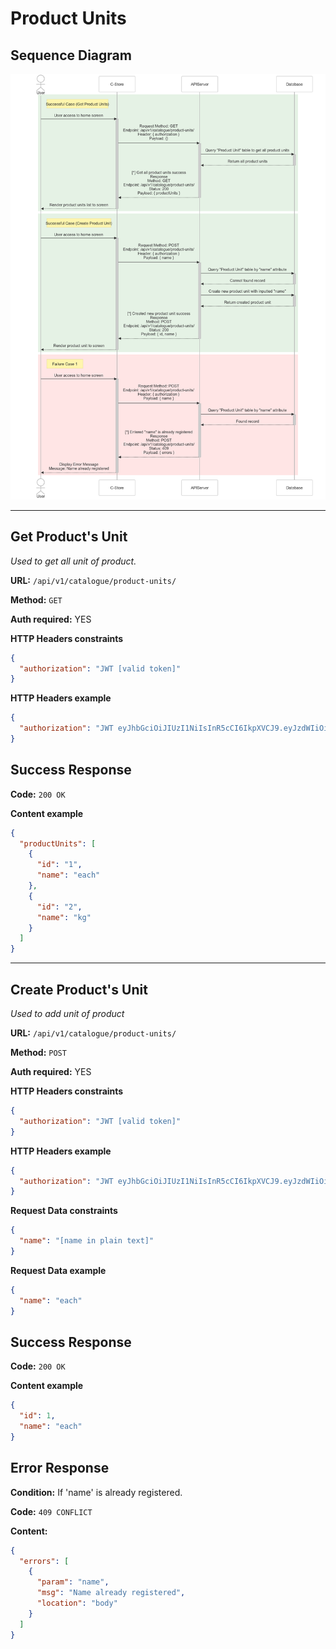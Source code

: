 # Product Units

## Sequence Diagram

![image info](./assets/product-units.png)

---

## Get Product's Unit

_Used to get all unit of product._

**URL:** `/api/v1/catalogue/product-units/`

**Method:** `GET`

**Auth required:** YES

**HTTP Headers constraints**

```json
{
  "authorization": "JWT [valid token]"
}
```

**HTTP Headers example**

```json
{
  "authorization": "JWT eyJhbGciOiJIUzI1NiIsInR5cCI6IkpXVCJ9.eyJzdWIiOiIxMjM0NTY3ODkwIiwibmFtZSI6IkpvaG4gRG9lIiwiaWF0IjoxNTE2MjM5MDIyfQ.SflKxwRJSMeKKF2QT4fwpMeJf36POk6yJV_adQssw5c"
}
```

## Success Response

**Code:** `200 OK`

**Content example**

```json
{
  "productUnits": [
    {
      "id": "1",
      "name": "each"
    },
    {
      "id": "2",
      "name": "kg"
    }
  ]
}
```

---

## Create Product's Unit

_Used to add unit of product_

**URL:** `/api/v1/catalogue/product-units/`

**Method:** `POST`

**Auth required:** YES

**HTTP Headers constraints**

```json
{
  "authorization": "JWT [valid token]"
}
```

**HTTP Headers example**

```json
{
  "authorization": "JWT eyJhbGciOiJIUzI1NiIsInR5cCI6IkpXVCJ9.eyJzdWIiOiIxMjM0NTY3ODkwIiwibmFtZSI6IkpvaG4gRG9lIiwiaWF0IjoxNTE2MjM5MDIyfQ.SflKxwRJSMeKKF2QT4fwpMeJf36POk6yJV_adQssw5c"
}
```

**Request Data constraints**

```json
{
  "name": "[name in plain text]"
}
```

**Request Data example**

```json
{
  "name": "each"
}
```

## Success Response

**Code:** `200 OK`

**Content example**

```json
{
  "id": 1,
  "name": "each"
}
```

## Error Response

**Condition:** If 'name' is already registered.

**Code:** `409 CONFLICT`

**Content:**

```json
{
  "errors": [
    {
      "param": "name",
      "msg": "Name already registered",
      "location": "body"
    }
  ]
}
```
